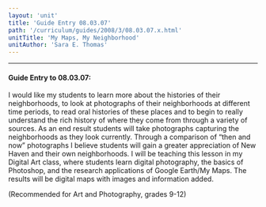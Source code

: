 ```yaml
---
layout: 'unit'
title: 'Guide Entry 08.03.07'
path: '/curriculum/guides/2008/3/08.03.07.x.html'
unitTitle: 'My Maps, My Neighborhood'
unitAuthor: 'Sara E. Thomas'
---
```


<body>
<hr/>
 <h4>
  Guide Entry to 08.03.07:
 </h4>
 <p>
  I would like my students to learn more about the histories of their neighborhoods, to look at photographs of their neighborhoods at different time periods, to read oral histories of these places and to begin to really understand the rich history of where they come from through a variety of sources. As an end result students will take photographs capturing the neighborhoods as they look currently. Through a comparison of “then and now” photographs I believe students will gain a greater appreciation of New Haven and their own neighborhoods. I will be teaching this lesson in my Digital Art class, where students learn digital photography, the basics of Photoshop, and the research applications of Google Earth/My Maps. The results will be digital maps with images and information added.
 </p>
<p>
  (Recommended for Art and Photography, grades 9-12)
 </p>

</body>
